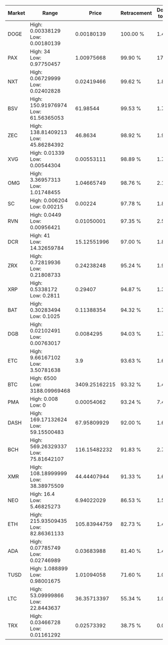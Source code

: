 | Market | Range | Price| Retracement | Doubles to 50% |
| --- | --- | --- | --- | --- |
| DOGE | High: 0.00338129<br />Low: 0.00180139 | 0.00180139 | 100.00 % | 1.44 |
| PAX | High: 34<br />Low: 0.97750457 | 1.00975668 | 99.90 % | 17.32 |
| NXT | High: 0.06729999<br />Low: 0.02402828 | 0.02419466 | 99.62 % | 1.89 |
| BSV | High: 150.91976974<br />Low: 61.56365053 | 61.98544 | 99.53 % | 1.71 |
| ZEC | High: 138.81409213<br />Low: 45.86284392 | 46.8634 | 98.92 % | 1.97 |
| XVG | High: 0.01339<br />Low: 0.00544304 | 0.00553111 | 98.89 % | 1.70 |
| OMG | High: 3.36957313<br />Low: 1.01748455 | 1.04665749 | 98.76 % | 2.10 |
| SC | High: 0.006204<br />Low: 0.00215 | 0.00224 | 97.78 % | 1.86 |
| RVN | High: 0.0449<br />Low: 0.00956421 | 0.01050001 | 97.35 % | 2.59 |
| DCR | High: 41<br />Low: 14.32659784 | 15.12551996 | 97.00 % | 1.83 |
| ZRX | High: 0.72819936<br />Low: 0.21808733 | 0.24238248 | 95.24 % | 1.95 |
| XRP | High: 0.5338172<br />Low: 0.2811 | 0.29407 | 94.87 % | 1.39 |
| BAT | High: 0.30283494<br />Low: 0.1025 | 0.11388354 | 94.32 % | 1.78 |
| DGB | High: 0.02102491<br />Low: 0.00763017 | 0.0084295 | 94.03 % | 1.70 |
| ETC | High: 9.66167102<br />Low: 3.50781638 | 3.9 | 93.63 % | 1.69 |
| BTC | High: 6500<br />Low: 3188.09969468 | 3409.25162215 | 93.32 % | 1.42 |
| PMA | High: 0.008<br />Low: 0 | 0.00054062 | 93.24 % | 7.40 |
| DASH | High: 169.17132624<br />Low: 59.15500483 | 67.95809929 | 92.00 % | 1.68 |
| BCH | High: 569.26329337<br />Low: 75.81642107 | 116.15482232 | 91.83 % | 2.78 |
| XMR | High: 108.18999999<br />Low: 38.38975509 | 44.44407944 | 91.33 % | 1.65 |
| NEO | High: 16.4<br />Low: 5.46825273 | 6.94022029 | 86.53 % | 1.58 |
| ETH | High: 215.93509435<br />Low: 82.86361133 | 105.83944759 | 82.73 % | 1.41 |
| ADA | High: 0.07785749<br />Low: 0.02746989 | 0.03683988 | 81.40 % | 1.43 |
| TUSD | High: 1.088899<br />Low: 0.98001675 | 1.01094058 | 71.60 % | 1.02 |
| LTC | High: 53.09999866<br />Low: 22.8443637 | 36.35713397 | 55.34 % | 1.04 |
| TRX | High: 0.03466728<br />Low: 0.01161292 | 0.02573392 | 38.75 % | 0.00 |
